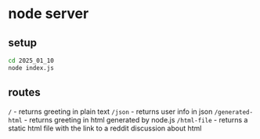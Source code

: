 # node server

## setup
```sh
cd 2025_01_10
node index.js
```

## routes

`/` - returns greeting in plain text
`/json` - returns user info in json
`/generated-html` - returns greeting in html generated by node.js
`/html-file` - returns a static html file with the link to a reddit discussion about html